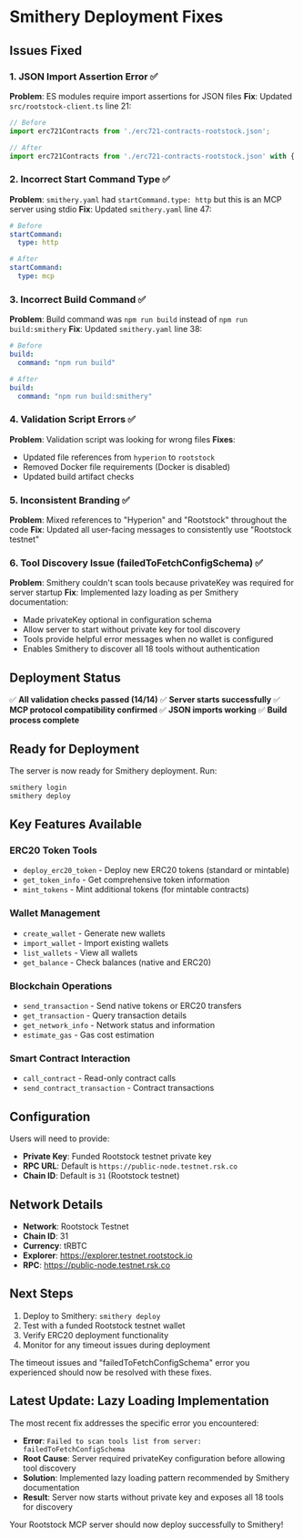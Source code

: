 # Smithery Deployment Fixes

## Issues Fixed

### 1. JSON Import Assertion Error ✅
**Problem**: ES modules require import assertions for JSON files
**Fix**: Updated `src/rootstock-client.ts` line 21:
```typescript
// Before
import erc721Contracts from './erc721-contracts-rootstock.json';

// After  
import erc721Contracts from './erc721-contracts-rootstock.json' with { type: 'json' };
```

### 2. Incorrect Start Command Type ✅
**Problem**: `smithery.yaml` had `startCommand.type: http` but this is an MCP server using stdio
**Fix**: Updated `smithery.yaml` line 47:
```yaml
# Before
startCommand:
  type: http

# After
startCommand:
  type: mcp
```

### 3. Incorrect Build Command ✅
**Problem**: Build command was `npm run build` instead of `npm run build:smithery`
**Fix**: Updated `smithery.yaml` line 38:
```yaml
# Before
build:
  command: "npm run build"

# After
build:
  command: "npm run build:smithery"
```

### 4. Validation Script Errors ✅
**Problem**: Validation script was looking for wrong files
**Fixes**:
- Updated file references from `hyperion` to `rootstock`
- Removed Docker file requirements (Docker is disabled)
- Updated build artifact checks

### 5. Inconsistent Branding ✅
**Problem**: Mixed references to "Hyperion" and "Rootstock" throughout the code
**Fix**: Updated all user-facing messages to consistently use "Rootstock testnet"

### 6. Tool Discovery Issue (failedToFetchConfigSchema) ✅
**Problem**: Smithery couldn't scan tools because privateKey was required for server startup
**Fix**: Implemented lazy loading as per Smithery documentation:
- Made privateKey optional in configuration schema
- Allow server to start without private key for tool discovery
- Tools provide helpful error messages when no wallet is configured
- Enables Smithery to discover all 18 tools without authentication

## Deployment Status

✅ **All validation checks passed (14/14)**
✅ **Server starts successfully**
✅ **MCP protocol compatibility confirmed**
✅ **JSON imports working**
✅ **Build process complete**

## Ready for Deployment

The server is now ready for Smithery deployment. Run:

```bash
smithery login
smithery deploy
```

## Key Features Available

### ERC20 Token Tools
- `deploy_erc20_token` - Deploy new ERC20 tokens (standard or mintable)
- `get_token_info` - Get comprehensive token information
- `mint_tokens` - Mint additional tokens (for mintable contracts)

### Wallet Management
- `create_wallet` - Generate new wallets
- `import_wallet` - Import existing wallets
- `list_wallets` - View all wallets
- `get_balance` - Check balances (native and ERC20)

### Blockchain Operations
- `send_transaction` - Send native tokens or ERC20 transfers
- `get_transaction` - Query transaction details
- `get_network_info` - Network status and information
- `estimate_gas` - Gas cost estimation

### Smart Contract Interaction
- `call_contract` - Read-only contract calls
- `send_contract_transaction` - Contract transactions

## Configuration

Users will need to provide:
- **Private Key**: Funded Rootstock testnet private key
- **RPC URL**: Default is `https://public-node.testnet.rsk.co`
- **Chain ID**: Default is `31` (Rootstock testnet)

## Network Details

- **Network**: Rootstock Testnet
- **Chain ID**: 31
- **Currency**: tRBTC
- **Explorer**: https://explorer.testnet.rootstock.io
- **RPC**: https://public-node.testnet.rsk.co

## Next Steps

1. Deploy to Smithery: `smithery deploy`
2. Test with a funded Rootstock testnet wallet
3. Verify ERC20 deployment functionality
4. Monitor for any timeout issues during deployment

The timeout issues and "failedToFetchConfigSchema" error you experienced should now be resolved with these fixes.

## Latest Update: Lazy Loading Implementation

The most recent fix addresses the specific error you encountered:
- **Error**: `Failed to scan tools list from server: failedToFetchConfigSchema`
- **Root Cause**: Server required privateKey configuration before allowing tool discovery
- **Solution**: Implemented lazy loading pattern recommended by Smithery documentation
- **Result**: Server now starts without private key and exposes all 18 tools for discovery

Your Rootstock MCP server should now deploy successfully to Smithery!
